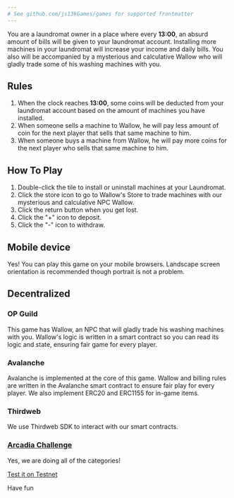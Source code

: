 ```yaml
---
# See github.com/js13kGames/games for supported frontmatter
---
```

You are a laundromat owner in a place where every **13:00**, an absurd amount of bills will be given to your laundromat account. Installing more machines in your laundromat will increase your income and daily bills. You also will be accompanied by a mysterious and calculative Wallow who will gladly trade some of his washing machines with you.

## Rules

1. When the clock reaches **13:00**, some coins will be deducted from your laundromat account based on the amount of machines you have installed.
2. When someone sells a machine to Wallow, he will pay less amount of coin for the next player that sells that same machine to him.
3. When someone buys a machine from Wallow, he will pay more coins for the next player who sells that same machine to him.

## How To Play

1. Double-click the tile to install or uninstall machines at your Laundromat.
2. Click the store icon to go to Wallow's Store to trade machines with our mysterious and calculative NPC Wallow.
3. Click the return button when you get lost.
4. Click the "+" icon to deposit.
5. Click the "-" icon to withdraw.

## Mobile device

Yes! You can play this game on your mobile browsers. Landscape screen orientation is recommended though portrait is not a problem.

## Decentralized

### OP Guild
This game has Wallow, an NPC that will gladly trade his washing machines with you. Wallow's logic is written in a smart contract so you can read its logic and state, ensuring fair game for every player.

### Avalanche
Avalanche is implemented at the core of this game. Wallow and billing rules are written in the Avalanche smart contract to ensure fair play for every player. We also implement ERC20 and ERC1155 for in-game items.

### Thirdweb
We use Thirdweb SDK to interact with our smart contracts.

### [Arcadia Challenge](https://arcadia.fun/games/2fb6d245-d5c1-4269-a9c7-4ae6d628a9a6/?referralCode=2DNQ6B2B)

Yes, we are doing all of the categories!

[Test it on Testnet](https://laundry-in-debt-testnet-kk.netlify.app)

Have fun

